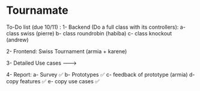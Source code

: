 # Tournamate
To-Do list (due 10/11) :
  1- Backend (Do a full class with its controllers):
    a- class swiss (pierre)
    b- class roundrobin (habiba)
    c- class knockout (andrew)

  2- Frontend: Swiss Tournament (armia + karene)

  3- Detailed Use cases --->

  4- Report:
    a- Survey ✅
    b- Prototypes ✅
    c- feedback of prototype (armia)
    d- copy features ✅
    e- copy use cases ✅

